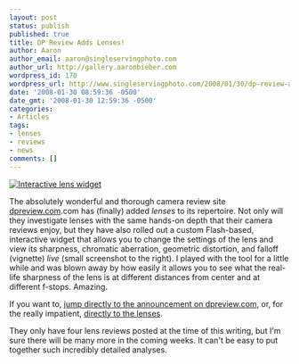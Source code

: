 ```yaml
---
layout: post
status: publish
published: true
title: DP Review Adds Lenses!
author: Aaron
author_email: aaron@singleservingphoto.com
author_url: http://gallery.aaronbieber.com
wordpress_id: 170
wordpress_url: http://www.singleservingphoto.com/2008/01/30/dp-review-adds-lenses/
date: '2008-01-30 08:59:36 -0500'
date_gmt: '2008-01-30 12:59:36 -0500'
categories:
- Articles
tags:
- lenses
- reviews
- news
comments: []
---
```

[![](http://singleservingphoto.com/wp-content/uploads/2011/12/2230002043_2604313044_m.jpg "Interactive lens widget")](http://singleservingphoto.com/wp-content/uploads/2011/12/2230002043_2604313044_m.jpg)

The absolutely wonderful and thorough camera review site
[dpreview.com](http://www.dpreview).com has (finally) added _lenses_ to
its repertoire. Not only will they investigate lenses with the same
hands-on depth that their camera reviews enjoy, but they have also
rolled out a custom Flash-based, interactive widget that allows you to
change the settings of the lens and view its sharpness, chromatic
aberration, geometric distortion, and falloff (vignette) _live_ (small
screenshot to the right). I played with the tool for a little while and
was blown away by how easily it allows you to see what the real-life
sharpness of the lens is at different distances from center and at
different f-stops. Amazing.

If you want to,
[jump directly to the announcement on dpreview.com](http://www.dpreview.com/news/0801/08012913dpreviewlensreviews.asp),
or, for the really impatient,
[directly to the lenses](http://www.dpreview.com/lensreviews/).

They only have four lens reviews posted at the time of this writing, but
I'm sure there will be many more in the coming weeks. It can't be easy
to put together such incredibly detailed analyses.
